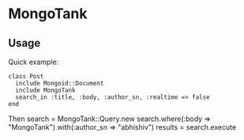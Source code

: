 MongoTank
=========


Usage
-----

Quick example:

    class Post
      include Mongoid::Document
      include MongoTank
      search_in :title, :body, :author_sn, :realtime => false
    end
  
Then
    search = MongoTank::Query.new
    search.where(:body => "MongoTank").with(:author_sn => "abhishiv")
    results = search.execute